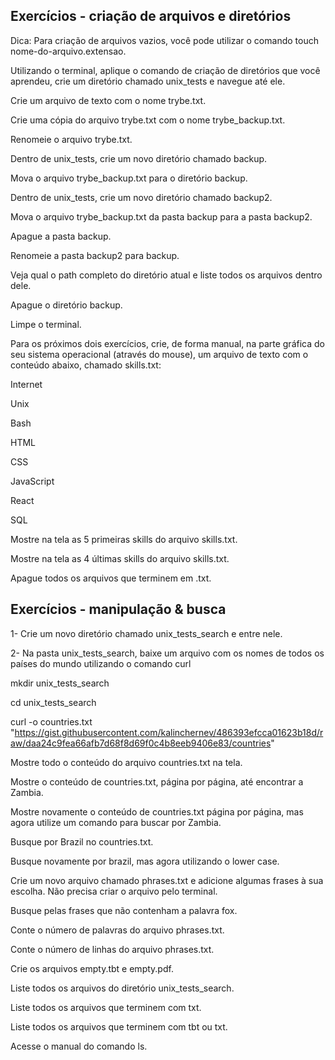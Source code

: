 ## Exercícios - criação de arquivos e diretórios


Dica: Para criação de arquivos vazios, você pode utilizar o comando touch nome-do-arquivo.extensao.

Utilizando o terminal, aplique o comando de criação de diretórios que você aprendeu, crie um diretório chamado unix_tests e navegue até ele.

Crie um arquivo de texto com o nome trybe.txt.

Crie uma cópia do arquivo trybe.txt com o nome trybe_backup.txt.

Renomeie o arquivo trybe.txt.

Dentro de unix_tests, crie um novo diretório chamado backup.

Mova o arquivo trybe_backup.txt para o diretório backup.

Dentro de unix_tests, crie um novo diretório chamado backup2.

Mova o arquivo trybe_backup.txt da pasta backup para a pasta backup2.

Apague a pasta backup.

Renomeie a pasta backup2 para backup.

Veja qual o path completo do diretório atual e liste todos os arquivos dentro dele.

Apague o diretório backup.

Limpe o terminal.

Para os próximos dois exercícios, crie, de forma manual, na parte gráfica do seu sistema operacional (através do mouse), um arquivo de texto com o conteúdo abaixo, chamado skills.txt:

Internet

Unix

Bash

HTML

CSS

JavaScript

React

SQL

Mostre na tela as 5 primeiras skills do arquivo skills.txt.

Mostre na tela as 4 últimas skills do arquivo skills.txt.

Apague todos os arquivos que terminem em .txt.



## Exercícios - manipulação & busca

1- Crie um novo diretório chamado unix_tests_search e entre nele. 

2- Na pasta unix_tests_search, baixe um arquivo com os nomes de todos os países do mundo utilizando o comando curl

mkdir unix_tests_search

cd unix_tests_search

curl -o countries.txt "https://gist.githubusercontent.com/kalinchernev/486393efcca01623b18d/raw/daa24c9fea66afb7d68f8d69f0c4b8eeb9406e83/countries"

Mostre todo o conteúdo do arquivo countries.txt na tela.

Mostre o conteúdo de countries.txt, página por página, até encontrar a Zambia.

Mostre novamente o conteúdo de countries.txt página por página, mas agora utilize um comando para buscar por Zambia.

Busque por Brazil no countries.txt.

Busque novamente por brazil, mas agora utilizando o lower case.

Crie um novo arquivo chamado phrases.txt e adicione algumas frases à sua escolha. Não precisa criar o arquivo pelo terminal.

Busque pelas frases que não contenham a palavra fox.

Conte o número de palavras do arquivo phrases.txt.

Conte o número de linhas do arquivo phrases.txt.

Crie os arquivos empty.tbt e empty.pdf.

Liste todos os arquivos do diretório unix_tests_search.

Liste todos os arquivos que terminem com txt.

Liste todos os arquivos que terminem com tbt ou txt.

Acesse o manual do comando ls.
